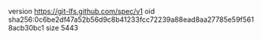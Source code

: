 version https://git-lfs.github.com/spec/v1
oid sha256:0c6be2df47a52b56d9c8b41233fcc72239a88ead8aa27785e59f5618acb30bc1
size 5443

